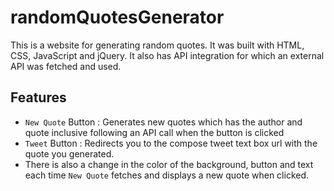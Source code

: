 # randomQuotesGenerator
This is a website for generating random quotes. It was built with HTML, CSS, JavaScript and jQuery. 
It also has API integration for which an external API was fetched and used.

## Features
* `New Quote` Button : Generates new quotes which has the author and quote inclusive following an API call when the button is clicked
* `Tweet` Button : Redirects you to the compose tweet text box url with the quote you generated.
* There is also a change in the color of the background, button and text each time `New Quote` fetches and displays a new quote when clicked.
